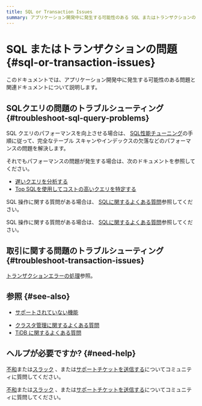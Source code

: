 ```yaml
---
title: SQL or Transaction Issues
summary: アプリケーション開発中に発生する可能性のある SQL またはトランザクションの問題をトラブルシューティングする方法を学習します。
---
```


# SQL またはトランザクションの問題 {#sql-or-transaction-issues}

このドキュメントでは、アプリケーション開発中に発生する可能性のある問題と関連ドキュメントについて説明します。

## SQLクエリの問題のトラブルシューティング {#troubleshoot-sql-query-problems}

SQL クエリのパフォーマンスを向上させる場合は、 [SQL性能チューニング](/develop/dev-guide-optimize-sql-overview.md)の手順に従って、完全なテーブル スキャンやインデックスの欠落などのパフォーマンスの問題を解決します。

<CustomContent platform="tidb">

それでもパフォーマンスの問題が発生する場合は、次のドキュメントを参照してください。

-   [遅いクエリを分析する](/analyze-slow-queries.md)
-   [Top SQLを使用してコストの高いクエリを特定する](/dashboard/top-sql.md)

SQL 操作に関する質問がある場合は、 [SQLに関するよくある質問](/faq/sql-faq.md)参照してください。

</CustomContent>

<CustomContent platform="tidb-cloud">

SQL 操作に関する質問がある場合は、 [SQLに関するよくある質問](https://docs.pingcap.com/tidb/stable/sql-faq)参照してください。

</CustomContent>

## 取引に関する問題のトラブルシューティング {#troubleshoot-transaction-issues}

[トランザクションエラーの処理](/develop/dev-guide-transaction-troubleshoot.md)参照。

## 参照 {#see-also}

-   [サポートされていない機能](/mysql-compatibility.md#unsupported-features)

<CustomContent platform="tidb">

-   [クラスタ管理に関するよくある質問](/faq/manage-cluster-faq.md)
-   [TiDB に関するよくある質問](/faq/tidb-faq.md)

</CustomContent>

## ヘルプが必要ですか? {#need-help}

<CustomContent platform="tidb">

[不和](https://discord.gg/DQZ2dy3cuc?utm_source=doc)または[スラック](https://slack.tidb.io/invite?team=tidb-community&#x26;channel=everyone&#x26;ref=pingcap-docs) 、または[サポートチケットを送信する](/support.md)についてコミュニティに質問してください。

</CustomContent>

<CustomContent platform="tidb-cloud">

[不和](https://discord.gg/DQZ2dy3cuc?utm_source=doc)または[スラック](https://slack.tidb.io/invite?team=tidb-community&#x26;channel=everyone&#x26;ref=pingcap-docs) 、または[サポートチケットを送信する](https://tidb.support.pingcap.com/)についてコミュニティに質問してください。

</CustomContent>
